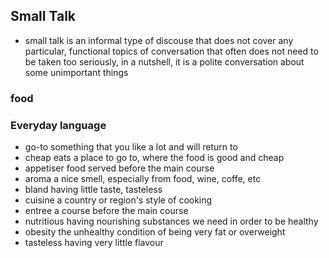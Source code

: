 ## Small Talk

- small talk is an informal type of discouse that does not cover any particular, functional topics of conversation that often does not need to be taken too seriously, in a nutshell, it is a polite conversation about some unimportant things

### food

### Everyday language

- go-to     something that you like a lot and will return to
- cheap eats    a place to go to, where the food is good and cheap
- appetiser     food served before the main course
- aroma         a nice smell, especially from food, wine, coffe, etc
- bland         having little taste, tasteless
- cuisine       a country or region's style of cooking
- entree        a course before the main course
- nutritious    having nourishing substances we need in order to be healthy
- obesity       the unhealthy condition of being very fat or overweight
- tasteless     having very little flavour
